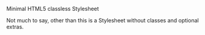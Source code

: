 Minimal HTML5 classless Stylesheet

Not much to say, other than this is a Stylesheet without classes and optional extras.
